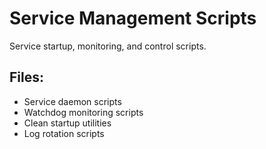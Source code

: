 # Service Management Scripts

Service startup, monitoring, and control scripts.

## Files:
- Service daemon scripts
- Watchdog monitoring scripts
- Clean startup utilities
- Log rotation scripts

